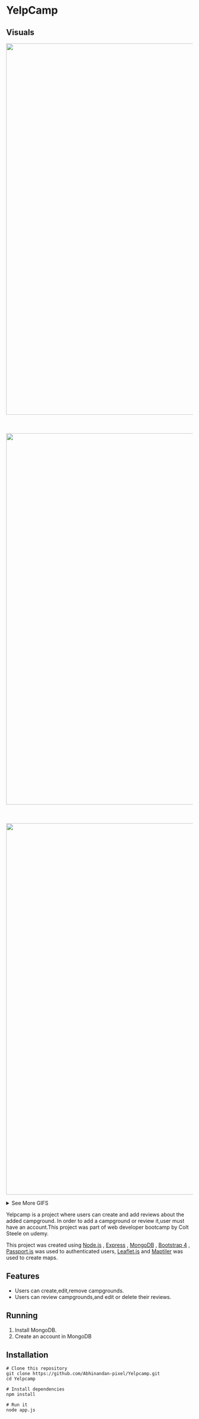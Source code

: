 # YelpCamp

## Visuals

<p>
<img src="GIFS\YelpCamp-Google-Chrome-2020-08-0 (2).gif" style="width:1000px;margin-bottom:50px;"> 
<img src="GIFS\YelpCamp-Google-Chrome-2020-08-1.gif" style="width:1000px;margin-bottom:50px;">
<img src="GIFS\YelpCamp-Google-Chrome-2020-08-0 (1).gif" style="width:1000px;">
</p>
<details>
    <summary>See More GIFS</summary>
    <img src="GIFS\YelpCamp-Google-Chrome-2020-08-2.gif" style="width:1000px;margin-bottom:50px;"> 
</details>

Yelpcamp is a project where users can create and add reviews about the added campground. In order to add a campground or review it,user must have an account.This project was part of web developer bootcamp by Colt Steele on udemy.

This project was created using [Node.js](https://nodejs.org/en/) , [Express](https://expressjs.com/) ,  [MongoDB](https://www.mongodb.com/) , [Bootstrap 4](https://getbootstrap.com/) , [Passport.js](http://www.passportjs.org/) was used to authenticated users,
[Leaflet.js](https://leafletjs.com/) and [Maptiler](https://www.maptiler.com/) was used to create maps.

## Features
<ul>
    <li>Users can create,edit,remove campgrounds.</li>
    <li>Users can review campgrounds,and edit or delete their reviews.</li>
</ul>

## Running
<ol>
<li>Install MongoDB.</li>
<li>Create an account in MongoDB</li>
</ol>

## Installation

```
# Clone this repository
git clone https://github.com/Abhinandan-pixel/Yelpcamp.git
cd Yelpcamp

# Install dependencies
npm install

# Run it
node app.js
```



